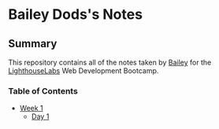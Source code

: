# Bailey Dods's Notes
## Summary 
This repository contains all of the notes taken by [Bailey](https://github.com/Dodsie) for the [LighthouseLabs](https://www.lighthouselabs.ca/en) Web Development Bootcamp. 
### Table of Contents
* [Week 1](/Week_1)
  * [Day 1](/Week_1/Day_1)
